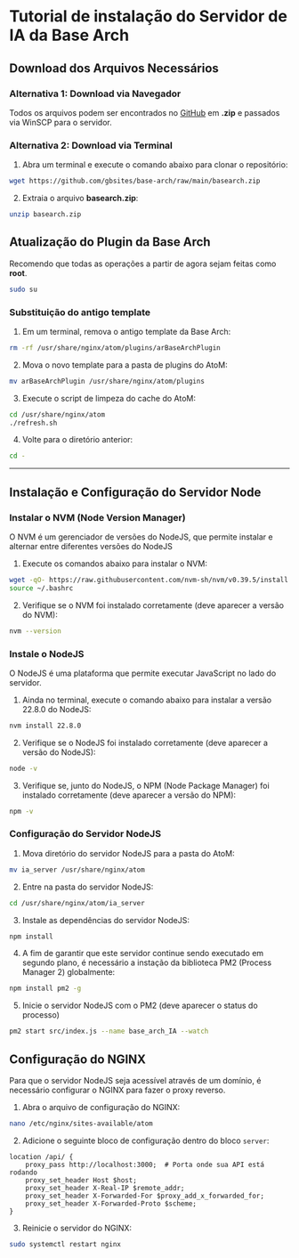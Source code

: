 # Tutorial de instalação do Servidor de IA da Base Arch

## Download dos Arquivos Necessários

### Alternativa 1: Download via Navegador
Todos os arquivos podem ser encontrados no [GitHub](https://github.com/gbsites/base-arch) em **.zip** e passados via WinSCP para o servidor.

### Alternativa 2: Download via Terminal
1. Abra um terminal e execute o comando abaixo para clonar o repositório:
```bash
wget https://github.com/gbsites/base-arch/raw/main/basearch.zip
```

2. Extraia o arquivo **basearch.zip**:
```bash
unzip basearch.zip
```

## Atualização do Plugin da Base Arch
Recomendo que todas as operações a partir de agora sejam feitas como **root**.
```bash
sudo su
```

### Substituição do antigo template
1. Em um terminal, remova o antigo template da Base Arch:
```bash
rm -rf /usr/share/nginx/atom/plugins/arBaseArchPlugin
```

2. Mova o novo template para a pasta de plugins do AtoM:
```bash
mv arBaseArchPlugin /usr/share/nginx/atom/plugins
```

3. Execute o script de limpeza do cache do AtoM:
```bash
cd /usr/share/nginx/atom
./refresh.sh
```

4. Volte para o diretório anterior:
```bash
cd -
```

---

## Instalação e Configuração do Servidor Node

### Instalar o NVM (Node Version Manager)
O NVM é um gerenciador de versões do NodeJS, que permite instalar e alternar entre diferentes versões do NodeJS

1. Execute os comandos abaixo para instalar o NVM:
```bash
wget -qO- https://raw.githubusercontent.com/nvm-sh/nvm/v0.39.5/install.sh | bash
source ~/.bashrc
```

2. Verifique se o NVM foi instalado corretamente (deve aparecer a versão do NVM):
```bash
nvm --version
```

### Instale o NodeJS
O NodeJS é uma plataforma que permite executar JavaScript no lado do servidor.

1. Ainda no terminal, execute o comando abaixo para instalar a versão 22.8.0 do NodeJS:
```bash
nvm install 22.8.0
```
2. Verifique se o NodeJS foi instalado corretamente (deve aparecer a versão do NodeJS):
```bash
node -v
```

3. Verifique se, junto do NodeJS, o NPM (Node Package Manager) foi instalado corretamente (deve aparecer a versão do NPM):
```bash
npm -v
```

### Configuração do Servidor NodeJS
1. Mova diretório do servidor NodeJS para a pasta do AtoM:
```bash
mv ia_server /usr/share/nginx/atom
```

2. Entre na pasta do servidor NodeJS:
```bash
cd /usr/share/nginx/atom/ia_server
```

3. Instale as dependências do servidor NodeJS:
```bash
npm install
```

4. A fim de garantir que este servidor continue sendo executado em segundo plano, é necessário a instação da biblioteca PM2 (Process Manager 2) globalmente:
```bash
npm install pm2 -g
```

5. Inicie o servidor NodeJS com o PM2 (deve aparecer o status do processo)
```bash
pm2 start src/index.js --name base_arch_IA --watch
```

## Configuração do NGINX
Para que o servidor NodeJS seja acessível através de um domínio, é necessário configurar o NGINX para fazer o proxy reverso.

1. Abra o arquivo de configuração do NGINX:
```bash
nano /etc/nginx/sites-available/atom
```

2. Adicione o seguinte bloco de configuração dentro do bloco `server`:
```nginx
location /api/ {
    proxy_pass http://localhost:3000;  # Porta onde sua API está rodando
    proxy_set_header Host $host;
    proxy_set_header X-Real-IP $remote_addr;
    proxy_set_header X-Forwarded-For $proxy_add_x_forwarded_for;
    proxy_set_header X-Forwarded-Proto $scheme;
}
```

3. Reinicie o servidor do NGINX:
```bash
sudo systemctl restart nginx
```
